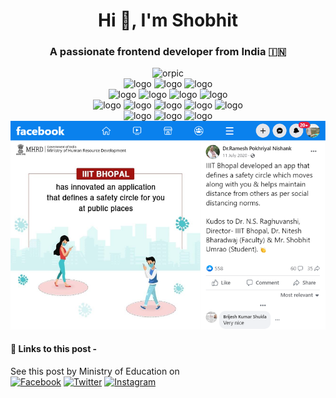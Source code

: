 <h1 align="center">Hi 👋, I'm Shobhit</h1>
<h3 align="center">A passionate frontend developer from India 🇮🇳</h3>  
<div  align="center"><img src="https://github-readme-stats-sigma-five.vercel.app/api?username=orpic&show_icons=true&theme=great-gatsby&locale=en" alt="orpic" /></div>

<div align="center" >
<img src="https://img.shields.io/badge/React%20JS-61DAFB.svg?style=for-the-badge&logo=React&logoColor=black" alt="logo" />
<img src="https://img.shields.io/badge/React%20Router-cc80ff?style=for-the-badge&logo=react-router&logoColor=white" alt="logo" />
<img src="https://img.shields.io/badge/redux-ffaa77.svg?style=for-the-badge&logo=redux&logoColor=%3F7DF1E" alt="logo" />
</div>
<div align="center">
<img src="https://img.shields.io/badge/HTML5-E34F26.svg?style=for-the-badge&logo=HTML5&logoColor=white" alt="logo" />
<img src="https://img.shields.io/badge/CSS3-1572B6.svg?style=for-the-badge&logo=CSS3&logoColor=white" alt="logo" />
<img src="https://img.shields.io/badge/CSS%20Modules-orange.svg?style=for-the-badge&logo=CSS-Modules&logoColor=white" alt="logo" />
<img src="https://img.shields.io/badge/JavaScript-F7DF1E.svg?style=for-the-badge&logo=JavaScript&logoColor=black" alt="logo" />
</div>
<div align="center">
<img src="https://img.shields.io/badge/GitHub-green.svg?style=for-the-badge&logo=GitHub&logoColor=white" alt="logo" />
<img src="https://img.shields.io/badge/Git-F05032.svg?style=for-the-badge&logo=Git&logoColor=white" alt="logo" />
<img src="https://img.shields.io/badge/github%20actions-%232671E5.svg?style=for-the-badge&logo=githubactions&logoColor=white" alt="logo" />
<img src="https://img.shields.io/badge/Firebase-FFCA28.svg?style=for-the-badge&logo=Firebase&logoColor=black" alt="logo" />
<img src="https://img.shields.io/badge/GitHub%20Pages-red.svg?style=for-the-badge&logo=GitHub-Pages&logoColor=white" alt="logo" />
</div>
<div align="center">
<img src="https://img.shields.io/badge/Tailwind%20CSS-06B6D4.svg?style=for-the-badge&logo=Tailwind-CSS&logoColor=white" alt="logo" />
<img src="https://img.shields.io/badge/Sass-CC6699.svg?style=for-the-badge&logo=Sass&logoColor=white" alt="logo" />
<img src="https://img.shields.io/badge/Framer-0055FF.svg?style=for-the-badge&logo=Framer&logoColor=white" alt="logo" />
</div>

<div align="center"><img src="./media/screeshot.png" /></div>

#### 🔗 Links to this post -

See this post by Ministry of Education on  
[![Facebook](https://img.shields.io/badge/Facebook-1877F2.svg?style=for-the-badge&logo=Facebook&logoColor=white)](https://www.facebook.com/816797071666133/posts/3406182552727559)
[![Twitter](https://img.shields.io/badge/Twitter-1DA1F2.svg?style=for-the-badge&logo=Twitter&logoColor=white)](https://twitter.com/DrRPNishank/status/1281976438590070784)
[![Instagram](https://img.shields.io/badge/Instagram-E4405F.svg?style=for-the-badge&logo=Instagram&logoColor=white)](https://www.instagram.com/p/CCfqiKOpTTf/)
